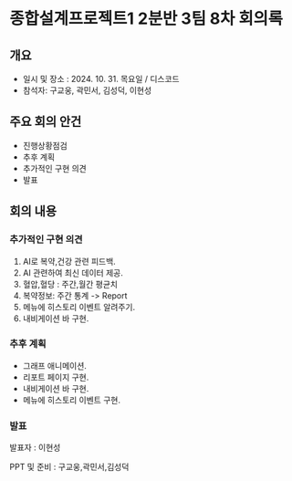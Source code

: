 # 종합설계프로젝트1 2분반 3팀 8차 회의록

## 개요
- 일시 및 장소 : 2024. 10. 31. 목요일 / 디스코드 
- 참석자: 구교웅, 곽민서, 김성덕, 이현성 

## 주요 회의 안건
- 진행상황점검 
- 추후 계획 
- 추가적인 구현 의견 
- 발표 

## 회의 내용

### 추가적인 구현 의견 
1. AI로 복약,건강 관련 피드백. 
2. AI 관련하여 최신 데이터 제공. 
3. 혈압,혈당 : 주간,월간 평균치 
4. 복약정보: 주간 통계 
-> Report 
5. 메뉴에 히스토리 이벤트 알려주기. 
6. 내비게이션 바 구현. 

### 추후 계획
- 그래프 애니메이션. 
- 리포트 페이지 구현. 
- 내비게이션 바 구현. 
- 메뉴에 히스토리 이벤트 구현. 

### 발표 
발표자 : 이현성 

PPT 및 준비 : 구교웅,곽민서,김성덕 
